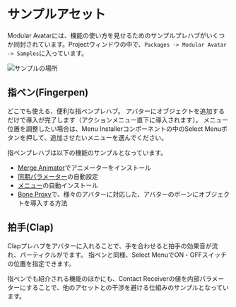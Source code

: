 ﻿---
sidebar_position: 3
sidebar_label: サンプルアセット
---

# サンプルアセット

Modular Avatarには、機能の使い方を見せるためのサンプルプレハブがいくつか同封されています。Projectウィンドウの中で、`Packages -> Modular Avatar -> Samples`に入っています。

![サンプルの場所](wheretofind.png)

## 指ペン(Fingerpen)

どこでも使える、便利な指ペンプレハブ。
アバターにオブジェクトを追加するだけで導入が完了します（アクションメニュー直下に導入されます）。
メニュー位置を調整したい場合は、Menu Installerコンポーネントの中のSelect Menuボタンを押して、追加させたいメニューを選んでください。

指ペンプレハブは以下の機能のサンプルとなっています。

* [Merge Animator](/docs/reference/merge-animator.md)でアニメーターをインストール
* [同期パラメーター](/docs/reference/parameters.md)の自動設定
* [メニュー](/docs/reference/menu-installer.md)の自動インストール
* [Bone Proxy](/docs/reference/bone-proxy.md)で、様々のアバターに対応した、アバターのボーンにオブジェクトを導入する方法

## 拍手(Clap)

Clapプレハブをアバターに入れることで、手を合わせると拍手の効果音が流れ、パーティクルがでます。
指ペンと同様、Select MenuでON・OFFスイッチの位置を指定できます。

指ペンでも紹介される機能のほかにも、Contact Receiverの値を内部パラメーターにすることで、他のアセットとの干渉を避ける仕組みのサンプルとなっています。